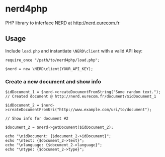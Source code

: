 # nerd4php
PHP library to inferface NERD at http://nerd.eurecom.fr

## Usage

Include ```load.php``` and instantiate ```\NERD\client``` with a valid API key:

```
require_once "/path/to/nerd4php/load.php";

$nerd = new \NERD\client(YOUR_API_KEY);

```

### Create a new document and show info

```
$idDocument_1 = $nerd->createDocumentFromString("Some random text.");
// Created document @ http://nerd.eurecom.fr/document/$idDocument_1

$idDocument_2 = $nerd->createDocumentFromUri("http://www.example.com/uri/to/document");

// Show info for document #2

$document_2 = $nerd->getDocument($idDocument_2);

echo "\nidDocument: {$document_2->idDocument}";
echo "\ntext: {$document_2->text}";
echo "\nlanguage: {$document_2->language}";
echo "\ntype: {$document_2->type}";

```
